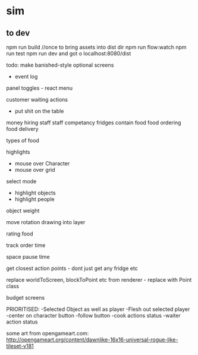 # sim

## to dev

npm run build //once to bring assets into dist dir
npm run flow:watch
npm run test
npm run dev
and got o localhost:8080/dist


todo:
make banished-style optional screens
 - event log

panel toggles - react menu

customer waiting actions
 - put shit on the table

 money
 hiring staff
staff competancy
fridges contain food
food ordering
food delivery

types of food

highlights
 - mouse over Character
 - mouse over grid

select mode
 - highlight objects
 - highlight people

object weight

move rotation drawing into layer

rating food

track order time

space pause time

get closest action points - dont just get any fridge etc

replace worldToScreen, blockToPoint etc from renderer - replace with Point class

budget screens


PRIORITISED:
-Selected Object as well as player
-Flesh out selected player
 -center on character button
 -follow button
-cook actions status
-waiter action status



some art from opengameart.com:
http://opengameart.org/content/dawnlike-16x16-universal-rogue-like-tileset-v181

